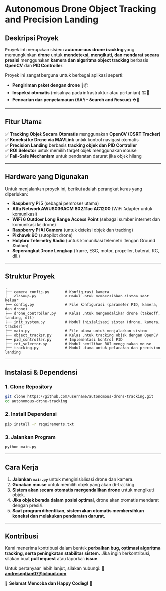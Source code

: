 # Autonomous Drone Object Tracking and Precision Landing

## **Deskripsi Proyek**
Proyek ini merupakan sistem **autonomous drone tracking** yang memungkinkan **drone** untuk **mendeteksi, mengikuti, dan mendarat secara presisi** menggunakan **kamera dan algoritma object tracking** berbasis **OpenCV** dan **PID Controller**. 

Proyek ini sangat berguna untuk berbagai aplikasi seperti:
- **Pengiriman paket dengan drone** 🚁📦
- **Inspeksi otomatis** (misalnya pada infrastruktur atau pertanian) 🏗️🌿
- **Pencarian dan penyelamatan (SAR - Search and Rescue)** ⛑️🚨

---
## **Fitur Utama**
✅ **Tracking Objek Secara Otomatis** menggunakan **OpenCV (CSRT Tracker)**  
✅ **Koneksi ke Drone via MAVLink** untuk kontrol navigasi otomatis  
✅ **Precision Landing** berbasis **tracking objek dan PID Controller**  
✅ **ROI Selector** untuk memilih target objek menggunakan mouse  
✅ **Fail-Safe Mechanism** untuk pendaratan darurat jika objek hilang  

---
## **Hardware yang Digunakan**
Untuk menjalankan proyek ini, berikut adalah perangkat keras yang diperlukan:

- **Raspberry Pi 5** (sebagai pemroses utama)
- **Alfa Network AWUS036ACM 802.11ac AC1200** (WiFi Adapter untuk komunikasi)
- **WiFi 6 Outdoor Long Range Access Point** (sebagai sumber internet dan komunikasi ke drone)
- **Raspberry Pi AI Camera** (untuk deteksi objek dan tracking)
- **Pixhawk 6C** (autopilot drone)
- **Holybro Telemetry Radio** (untuk komunikasi telemetri dengan Ground Station)
- **Seperangkat Drone Lengkap** (frame, ESC, motor, propeller, baterai, RC, dll.)

---
## **Struktur Proyek**
```
.
├── camera_config.py       # Konfigurasi kamera
├── cleanup.py             # Modul untuk membersihkan sistem saat keluar
├── config.py              # File konfigurasi (parameter PID, kamera, dan drone)
├── drone_controller.py    # Kelas untuk mengendalikan drone (takeoff, landing, dll)
├── init_system.py         # Modul inisialisasi sistem (drone, kamera, tracker)
├── main.py                # File utama untuk menjalankan sistem
├── object_tracker.py      # Kelas untuk tracking objek dengan OpenCV
├── pid_controller.py      # Implementasi kontrol PID
├── roi_selector.py        # Modul pemilihan ROI menggunakan mouse
├── tracking.py            # Modul utama untuk pelacakan dan precision landing
```

---
## **Instalasi & Dependensi**
### 1. **Clone Repository**
```bash
git clone https://github.com/username/autonomous-drone-tracking.git
cd autonomous-drone-tracking
```

### 2. **Install Dependensi**
```bash
pip install -r requirements.txt
```

### 3. **Jalankan Program**
```bash
python main.py
```

---
## **Cara Kerja**
1. **Jalankan `main.py`** untuk menginisialisasi drone dan kamera.  
2. **Gunakan mouse** untuk memilih objek yang akan di-tracking.  
3. **Sistem akan secara otomatis mengendalikan drone** untuk mengikuti objek.  
4. **Jika objek berada dalam posisi optimal**, drone akan otomatis mendarat dengan presisi.  
5. **Saat program dihentikan, sistem akan otomatis membersihkan koneksi dan melakukan pendaratan darurat.**

---
## **Kontribusi**
Kami menerima kontribusi dalam bentuk **perbaikan bug, optimasi algoritma tracking, serta peningkatan stabilitas sistem.** Jika ingin berkontribusi, silakan buat **pull request** atau laporkan **issue**.

Untuk pertanyaan lebih lanjut, silakan hubungi: 📧 **andreseptian07@icloud.com**

🚀 **Selamat Mencoba dan Happy Coding!** 🚀
